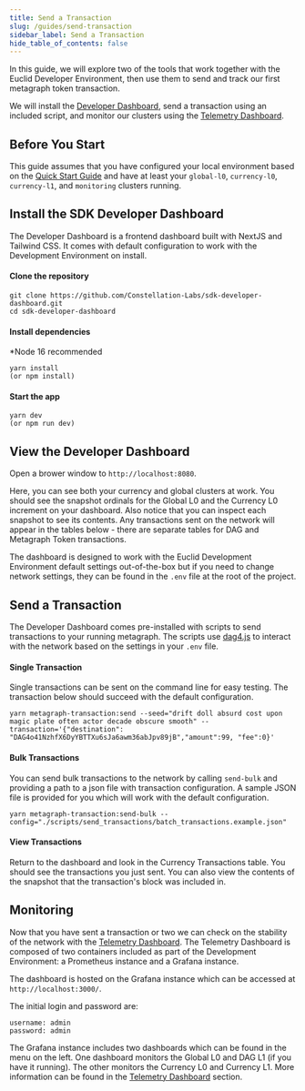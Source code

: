 ```yaml
---
title: Send a Transaction
slug: /guides/send-transaction
sidebar_label: Send a Transaction
hide_table_of_contents: false
---
```


<intro-end />

In this guide, we will explore two of the tools that work together with the Euclid Developer Environment, then use them to send and track our first metagraph token transaction. 

We will install the [Developer Dashboard](/sdk/elements/developer-dashboard), send a transaction using an included script, and monitor our clusters using the [Telemetry Dashboard]('/sdk/elements/telemetry-dashboard').

## Before You Start
This guide assumes that you have configured your local environment based on the [Quick Start Guide](/sdk/guides/quick-start) and have at least your `global-l0`, `currency-l0`, `currency-l1`, and `monitoring` clusters running. 

## Install the SDK Developer Dashboard
The Developer Dashboard is a frontend dashboard built with NextJS and Tailwind CSS. It comes with default configuration to work with the Development Environment on install. 

#### Clone the repository
```
git clone https://github.com/Constellation-Labs/sdk-developer-dashboard.git
cd sdk-developer-dashboard
```

#### Install dependencies
*Node 16 recommended
```
yarn install
(or npm install)
```

#### Start the app
```
yarn dev
(or npm run dev)
```

## View the Developer Dashboard
Open a brower window to `http://localhost:8080`.

Here, you can see both your currency and global clusters at work. You should see the snapshot ordinals for the Global L0 and the Currency L0 increment on your dashboard. Also notice that you can inspect each snapshot to see its contents. Any transactions sent on the network will appear in the tables below - there are separate tables for DAG and Metagraph Token transactions. 

The dashboard is designed to work with the Euclid Development Environment default settings out-of-the-box but if you need to change network settings, they can be found in the `.env` file at the root of the project. 

## Send a Transaction
The Developer Dashboard comes pre-installed with scripts to send transactions to your running metagraph. The scripts use [dag4.js](https://github.com/StardustCollective/dag4.js) to interact with the network based on the settings in your `.env` file. 

#### Single Transaction
Single transactions can be sent on the command line for easy testing. The transaction below should succeed with the default configuration. 
```
yarn metagraph-transaction:send --seed="drift doll absurd cost upon magic plate often actor decade obscure smooth" --transaction='{"destination": "DAG4o41NzhfX6DyYBTTXu6sJa6awm36abJpv89jB","amount":99, "fee":0}'
```

#### Bulk Transactions
You can send bulk transactions to the network by calling `send-bulk` and providing a path to a json file with transaction configuration. A sample JSON file is provided for you which will work with the default configuration. 
```
yarn metagraph-transaction:send-bulk --config="./scripts/send_transactions/batch_transactions.example.json"
```

#### View Transactions
Return to the dashboard and look in the Currency Transactions table. You should see the transactions you just sent. You can also view the contents of the snapshot that the transaction's block was included in.

## Monitoring
Now that you have sent a transaction or two we can check on the stability of the network with the [Telemetry Dashboard](/sdk/elements/telemetry-dashboard). The Telemetry Dashboard is composed of two containers included as part of the Development Environment: a Prometheus instance and a Grafana instance. 

The dashboard is hosted on the Grafana instance which can be accessed at `http://localhost:3000/`. 

The initial login and password are:
```
username: admin
password: admin
```

The Grafana instance includes two dashboards which can be found in the menu on the left. One dashboard monitors the Global L0 and DAG L1 (if you have it running). The other monitors the Currency L0 and Currency L1. More information can be found in the [Telemetry Dashboard]('/sdk/elements/telemetry-dashboard') section. 

